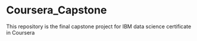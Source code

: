 # Coursera_Capstone
This repository is the final capstone project for IBM data science certificate in Coursera
